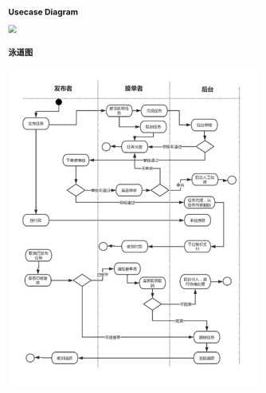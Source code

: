 ### Usecase Diagram  
![](https://raw.githubusercontent.com/sysucodingfarmers/MakeMoney/master/doc/Documents/pictures/new-usecase.jpg)  

### 泳道图               
![](https://github.com/sysucodingfarmers/MakeMoney/blob/master/doc/Documents/pictures/%E9%A1%B9%E7%9B%AE%E6%B3%B3%E9%81%93%E5%9B%BE.png)
